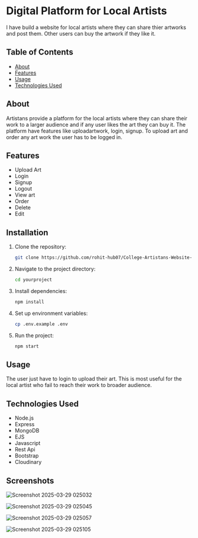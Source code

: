 # Digital Platform for Local Artists

I have build a website for local artists where they can share thier artworks and post them. Other users can buy the artwork if they like it.

## Table of Contents

- [About](#about)
- [Features](#features)
- [Usage](#usage)
- [Technologies Used](#technologies-used)

## About

Artistans provide a platform for the local artists where they can share their work to a larger audience and if any user likes the art they can buy it. The platform have features like uploadartwork, login, signup. 
To upload art and order any art work the user has to be logged in.

## Features

- Upload Art
- Login
- Signup
- Logout
- View art
- Order
- Delete
- Edit

## Installation

1. Clone the repository:
   ```sh
   git clone https://github.com/rohit-hub07/College-Artistans-Website-.git
   ```
2. Navigate to the project directory:
   ```sh
   cd yourproject
   ```
3. Install dependencies:
   ```sh
   npm install
   ```
4. Set up environment variables:
   ```sh
   cp .env.example .env
   ```
5. Run the project:
   ```sh
   npm start
   ```

## Usage

The user just have to login to upload their art. This is most useful for the local artist who fail to reach their work to broader audience.

## Technologies Used

- Node.js
- Express
- MongoDB
- EJS
- Javascript
- Rest Api
- Bootstrap
- Cloudinary

## Screenshots
![Screenshot 2025-03-29 025032](https://github.com/user-attachments/assets/16cb536c-5425-433f-9027-99e4f1a438c5)

![Screenshot 2025-03-29 025045](https://github.com/user-attachments/assets/13c98bbb-5f9f-444b-872e-b80ceeaa6474)

![Screenshot 2025-03-29 025057](https://github.com/user-attachments/assets/a0887103-c504-4703-94c8-aabea87def84)

![Screenshot 2025-03-29 025105](https://github.com/user-attachments/assets/4645be83-d9d4-49f1-82c5-fce16f169629)
